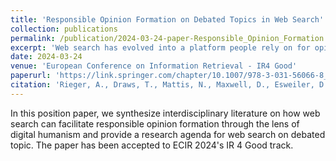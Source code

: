 ```yaml
---
title: 'Responsible Opinion Formation on Debated Topics in Web Search'
collection: publications
permalink: /publication/2024-03-24-paper-Responsible_Opinion_Formation
excerpt: 'Web search has evolved into a platform people rely on for opinion formation on debated topics. Yet, pursuing this search intent can carry serious consequences for individuals and society and involves a high risk of biases. We argue that web search can and should empower users to form opinions responsibly and that the information retrieval community is uniquely positioned to lead interdisciplinary efforts to this end. Building on digital humanism---a perspective focused on shaping technology to align with human values and needs---and through an extensive interdisciplinary literature review, we identify challenges and research opportunities that focus on the searcher, search engine, and their complex interplay. We outline a research agenda that provides a foundation for research efforts toward addressing these challenges.'
date: 2024-03-24
venue: 'European Conference on Information Retrieval - IR4 Good'
paperurl: 'https://link.springer.com/chapter/10.1007/978-3-031-56066-8_32'
citation: 'Rieger, A., Draws, T., Mattis, N., Maxwell, D., Esweiler, D., Gadiraju,U., McKay, D., Bozzon, A., & Pera, M. (2024, March). Responsible Opinion Formation on Debated Topics in Web Search. To be published in <i>European Conference on Information Retrieval</i> (pp. tbd).'
---
```


In this position paper, we synthesize interdisciplinary literature on how web search can facilitate responsible opinion formation through the lens of digital humanism and provide a research agenda for web search on debated topic. The paper has been accepted to ECIR 2024's IR 4 Good track.

[//]: # (add pdf once published)
